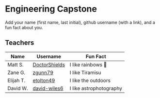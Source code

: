# Engineering Capstone

Add your name (first name, last initial), github username (with a link), and a fun fact about you.

## Teachers
Name | Username | Fun Fact
--- | --- | ---
Matt S. | [DoctorShields](https://github.com/DoctorShields) | I like rainbows :rainbow:
Zane G. | [zgunn79](https://github.com/zgunn79) | I like Tiramisu
Elijah T. |[etolton49](https://github.com/etolton49) | I like the outdoors
David W. |[david-wiles6](https://github.com/david-wiles6)| I like astrophotography
